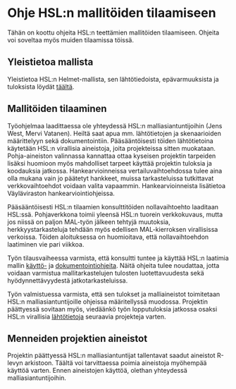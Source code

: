 # Ohje HSL:n mallitöiden tilaamiseen

Tähän on koottu ohjeita HSL:n teettämien mallitöiden tilaamiseen. Ohjeita voi soveltaa myös muiden tilaamissa töissä.

## Yleistietoa mallista

Yleistietoa HSL:n Helmet-mallista, sen lähtötiedoista, epävarmuuksista ja tuloksista löydät [täältä](index.md).

## Mallitöiden tilaaminen

Työohjelmaa laadittaessa ole yhteydessä HSL:n malliasiantuntijoihin (Jens West, Mervi Vatanen). Heiltä saat apua mm. lähtötietojen ja skenaarioiden määrittelyyn sekä dokumentointiin. Pääsääntöisesti töiden lähtötietoina käytetään HSL:n virallisia aineistoja, joita projekteissa sitten muokataan. Pohja-aineiston valinnassa kannattaa ottaa kyseisen projektin tarpeiden lisäksi huomioon myös mahdolliset tarpeet käyttää projektin tuloksia ja koodauksia jatkossa. Hankearvioinneissa vertailuvaihtoehdossa tulee aina olla mukana vain jo päätetyt hankkeet, muissa tarkasteluissa tutkittavat verkkovaihtoehdot voidaan valita vapaammin. Hankearvioinneista lisätietoa Väyläviraston hankearviointiohjeissa.

Pääsääntöisesti HSL:n tilaamien konsulttitöiden nollavaihtoehto laaditaan HSL:ssä. Pohjaverkkona toimii yleensä HSL:n tuorein verkkokuvaus, mutta jos niissä on paljon MAL-työn jälkeen tehtyjä muutoksia, herkkyystarkasteluja tehdään myös edellisen MAL-kierroksen virallisissa verkoissa. Töiden aloituksessa on huomioitava, että nollavaihtoehdon laatiminen vie pari viikkoa.

Työn tilausvaiheessa varmista, että konsultti tuntee ja käyttää HSL:n laatimia mallin [käyttö-](mallitoiden_yleisohje.md) ja [dokumentointiohjeita](HSL-toiden_dokumentointi.md). Näitä ohjeita tulee noudattaa, jotta voidaan varmistua mallitarkastelujen tulosten luotettavuudesta sekä hyödynnettävyydestä jatkotarkasteluissa.

Työn valmistuessa varmista, että sen tulokset ja malliaineistot toimitetaan HSL:n malliasiantuntijoille ohjeissa määritellyssä muodossa. Projektin päättyessä sovitaan myös, viedäänkö työn lopputuloksia jatkossa osaksi HSL:n virallisia [lähtötietoja](HSL_lahtotiedot.md) seuraavia projekteja varten.

## Menneiden projektien aineistot

Projektin päättyessä HSL:n malliasiantuntijat tallentavat saadut aineistot R-levyn arkistoon. Täältä voi tarvittaessa poimia aineistoja myöhempää käyttöä varten. Ennen aineistojen käyttöä, olethan yhteydessä malliasiantuntijoihin.
